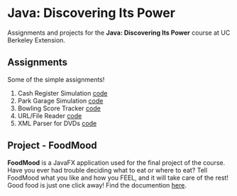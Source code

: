 # Java: Discovering Its Power
Assignments and projects for the **Java: Discovering Its Power** course at UC Berkeley Extension.
## Assignments
Some of the simple assignments!
1. Cash Register Simulation [code](com/assignment/CashRegister.java)
2. Park Garage Simulation [code](com/assignment/vehicles/ParkingGarage.java)
3. Bowling Score Tracker [code](com/assignment/Balloon.java)
4. URL/File Reader [code](com/assignment/reader/URLFileReader.java)
5. XML Parser for DVDs [code](com/assignment/dvd/DVDParser.java)
## Project - FoodMood
**FoodMood** is a JavaFX application used for the final project of the course.  
Have you ever had trouble deciding what to eat or where to eat? Tell FoodMood what you like and how you FEEL, and it will take care of the rest! Good food is just one click away! Find the documention [here](project/README.md).
